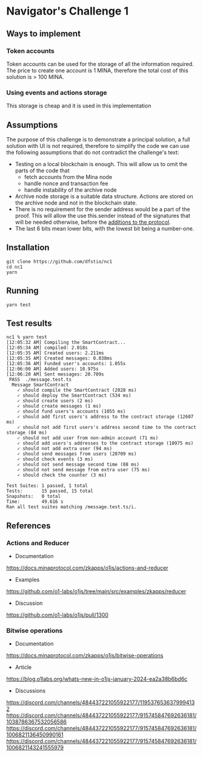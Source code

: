 # Navigator's Challenge 1

## Ways to implement

### Token accounts

Token accounts can be used for the storage of all the information required. The price to create one account is 1 MINA, therefore the total cost of this solution is > 100 MINA.

### Using events and actions storage

This storage is cheap and it is used in this implementation

## Assumptions

The purpose of this challenge is to demonstrate a principal solution, a full solution with UI is not required, therefore to simplify the code we can use the following assumptions that do not contradict the challenge's text:

- Testing on a local blockchain is enough. This will allow us to omit the parts of the code that
  - fetch accounts from the Mina node
  - handle nonce and transaction fee
  - handle instability of the archive node
- Archive node storage is a suitable data structure. Actions are stored on the archive node and not in the blockchain state.
- There is no requirement for the sender address would be a part of the proof. This will allow the use this.sender instead of the signatures that will be needed otherwise, before the [additions to the protocol](https://discord.com/channels/484437221055922177/1185288593099456565/1198532575724044398).
- The last 6 bits mean lower bits, with the lowest bit being a number-one.

## Installation

```
git clone https://github.com/dfstio/nc1
cd nc1
yarn
```

## Running

```
yarn test
```

## Test results

```
nc1 % yarn test
[12:05:32 AM] Compiling the SmartContract...
[12:05:34 AM] compiled: 2.018s
[12:05:35 AM] Created users: 2.211ms
[12:05:35 AM] Created messages: 0.038ms
[12:05:36 AM] Funded user's accounts: 1.055s
[12:06:00 AM] Added users: 10.975s
[12:06:20 AM] Sent messages: 20.709s
 PASS  ./message.test.ts
  Message SmartContract
    ✓ should compile the SmartContract (2028 ms)
    ✓ should deploy the SmartContract (534 ms)
    ✓ should create users (2 ms)
    ✓ should create messages (1 ms)
    ✓ should fund users's accounts (1055 ms)
    ✓ should add first users's address to the contract storage (12607 ms)
    ✓ should not add first users's address second time to the contract storage (84 ms)
    ✓ should not add user from non-admin account (71 ms)
    ✓ should add users's addresses to the contract storage (10975 ms)
    ✓ should not add extra user (94 ms)
    ✓ should send messages from users (20709 ms)
    ✓ should check events (3 ms)
    ✓ should not send message second time (88 ms)
    ✓ should not send message from extra user (75 ms)
    ✓ should check the counter (3 ms)

Test Suites: 1 passed, 1 total
Tests:       15 passed, 15 total
Snapshots:   0 total
Time:        49.616 s
Ran all test suites matching /message.test.ts/i.

```

## References

### Actions and Reducer

- Documentation

https://docs.minaprotocol.com/zkapps/o1js/actions-and-reducer

- Examples

https://github.com/o1-labs/o1js/tree/main/src/examples/zkapps/reducer

- Discussion

https://github.com/o1-labs/o1js/pull/1300

### Bitwise operations

- Documentation

https://docs.minaprotocol.com/zkapps/o1js/bitwise-operations

- Article

https://blog.o1labs.org/whats-new-in-o1js-january-2024-ea2a38b6bd6c

- Discussions

https://discord.com/channels/484437221055922177/1195376536379994132
https://discord.com/channels/484437221055922177/915745847692636181/1038786367532056586
https://discord.com/channels/484437221055922177/915745847692636181/1006821136450990161
https://discord.com/channels/484437221055922177/915745847692636181/1006821143241555979
